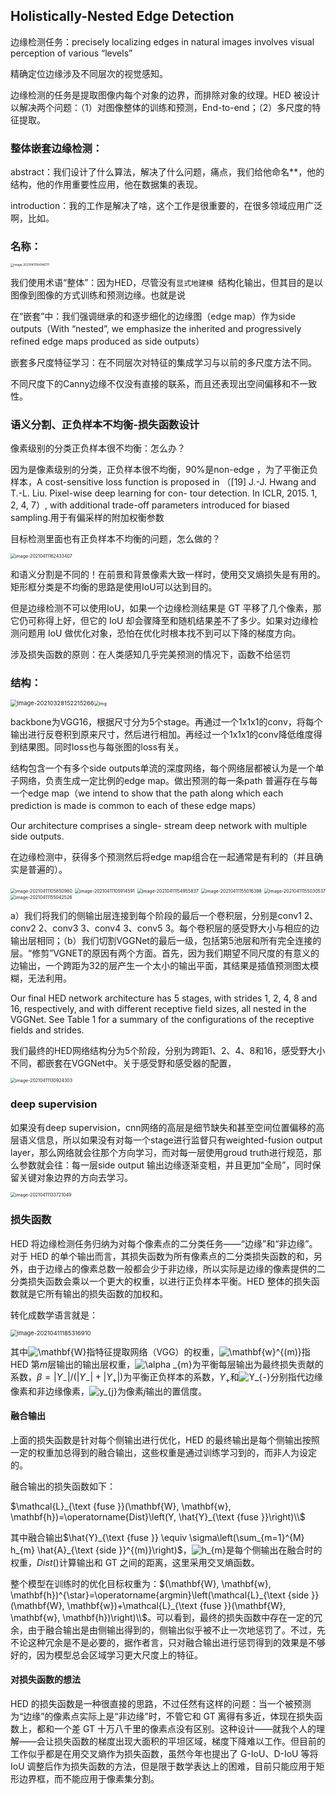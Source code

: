 ## Holistically-Nested Edge Detection



边缘检测任务：precisely localizing edges in natural images involves visual perception of various “levels”

精确定位边缘涉及不同层次的视觉感知。

边缘检测的任务是提取图像内每个对象的边界，而排除对象的纹理。HED 被设计以解决两个问题：（1）对图像整体的训练和预测，End-to-end；（2）多尺度的特征提取。

### 整体嵌套边缘检测：

abstract：我们设计了什么算法，解决了什么问题，痛点，我们给他命名**，他的结构，他的作用重要性应用，他在数据集的表现。

introduction：我的工作是解决了啥，这个工作是很重要的，在很多领域应用广泛啊，比如。

### 名称：

<img src="/Users/lishuo/Library/Application Support/typora-user-images/image-20210411184146711.png" alt="image-20210411184146711" style="zoom:33%;" />

我们使用术语“整体”：因为HED，尽管没有`显式地建模 `结构化输出，但其目的是以图像到图像的方式训练和预测边缘。也就是说

在“嵌套”中：我们强调继承的和逐步细化的边缘图（edge map）作为side outputs（With “nested”, we emphasize the inherited and progressively refined edge maps produced as side outputs）

嵌套多尺度特征学习：在不同层次对特征的集成学习与以前的多尺度方法不同。

不同尺度下的Canny边缘不仅没有直接的联系，而且还表现出空间偏移和不一致性。

### 语义分割、正负样本不均衡-损失函数设计

像素级别的分类正负样本很不均衡：怎么办？

因为是像素级别的分类，正负样本很不均衡，90%是non-edge ，为了平衡正负样本，A cost-sensitive loss function is proposed in （[19] J.-J. Hwang and T.-L. Liu. Pixel-wise deep learning for con- tour detection. In ICLR, 2015. 1, 2, 4, 7）, with additional trade-off parameters introduced for biased sampling.用于有偏采样的附加权衡参数

目标检测里面也有正负样本不均衡的问题，怎么做的？

<img src="/Users/lishuo/Library/Application Support/typora-user-images/image-20210411162433407.png" alt="image-20210411162433407" style="zoom:50%;" />

和语义分割是不同的！在前景和背景像素大致一样时，使用交叉熵损失是有用的。矩形框分类是不均衡的思路是使用IoU可以达到目的。

但是边缘检测不可以使用IoU，如果一个边缘检测结果是 GT 平移了几个像素，那它仍可称得上好，但它的 IoU 却会骤降至和随机结果差不了多少。如果对边缘检测问题用 IoU 做优化对象，恐怕在优化时根本找不到可以下降的梯度方向。



涉及损失函数的原则：在人类感知几乎完美预测的情况下，函数不给惩罚

### 结构：



<img src="/Users/lishuo/Library/Application Support/typora-user-images/image-20210328152215266.png" alt="image-20210328152215266" style="zoom: 67%;" /><img src="https://img-blog.csdn.net/20171218103557861?watermark/2/text/aHR0cDovL2Jsb2cuY3Nkbi5uZXQvd2FuZ2t1bjEzNDAzNzg=/font/5a6L5L2T/fontsize/400/fill/I0JBQkFCMA==/dissolve/70/gravity/Center" alt="img" style="zoom:50%;" />

backbone为VGG16，根据尺寸分为5个stage。再通过一个1x1x1的conv，将每个输出进行反卷积到原来尺寸，然后进行相加。再经过一个1x1x1的conv降低维度得到结果图。同时loss也与每张图的loss有关。

结构包含一个有多个side outputs单流的深度网络，每个网络层都被认为是一个单子网络，负责生成一定比例的edge map。做出预测的每一条path 普遍存在与每一个edge map（we intend to show that the path along which each prediction is made is common to each of these edge maps）

Our architecture comprises a single- stream deep network with multiple side outputs.

在边缘检测中，获得多个预测然后将edge map组合在一起通常是有利的（并且确实是普遍的）。





<img src="/Users/lishuo/Library/Application Support/typora-user-images/image-20210411105850980.png" alt="image-20210411105850980" style="zoom:50%;" />

<img src="/Users/lishuo/Library/Application Support/typora-user-images/image-20210411105914591.png" alt="image-20210411105914591" style="zoom:50%;" />

<img src="/Users/lishuo/Library/Application Support/typora-user-images/image-20210411154955837.png" alt="image-20210411154955837" style="zoom:50%;" />

<img src="/Users/lishuo/Library/Application Support/typora-user-images/image-20210411155016398.png" alt="image-20210411155016398" style="zoom:50%;" />

<img src="/Users/lishuo/Library/Application Support/typora-user-images/image-20210411155030537.png" alt="image-20210411155030537" style="zoom:50%;" />

<img src="/Users/lishuo/Library/Application Support/typora-user-images/image-20210411155042526.png" alt="image-20210411155042526" style="zoom: 50%;" />

a）我们将我们的侧输出层连接到每个阶段的最后一个卷积层，分别是conv1 2、conv2 2、conv3 3、conv4 3、conv5 3。每个卷积层的感受野大小与相应的边输出层相同；（b）我们切割VGGNet的最后一级，包括第5池层和所有完全连接的层。“修剪”VGNET的原因有两个方面。首先，因为我们期望不同尺度的有意义的边输出，一个跨距为32的层产生一个太小的输出平面，其结果是插值预测图太模糊，无法利用。

Our final HED network architecture has 5 stages, with strides 1, 2, 4, 8 and 16, respectively, and with different receptive field sizes, all nested in the VGGNet. See Table 1 for a summary of the configurations of the receptive fields and strides.

我们最终的HED网络结构分为5个阶段，分别为跨距1、2、4、8和16，感受野大小不同，都嵌套在VGGNet中。关于感受野和感受器的配置，

<img src="/Users/lishuo/Library/Application Support/typora-user-images/image-20210411130924303.png" alt="image-20210411130924303" style="zoom:50%;" />



### deep supervision

如果没有deep supervision，cnn网络的高层是细节缺失和甚至空间位置偏移的高层语义信息，所以如果没有对每一个stage进行监督只有weighted-fusion output layer，那么网络就会往那个方向学习，而对每一层使用groud truth进行规范，那么参数就会往：每一层side output 输出边缘逐渐变粗，并且更加“全局”，同时保留关键对象边界的方向去学习。

<img src="/Users/lishuo/Library/Application Support/typora-user-images/image-20210411133721049.png" alt="image-20210411133721049" style="zoom:50%;" />

### 损失函数

HED 将边缘检测任务归纳为对每个像素点的二分类任务——“边缘”和“非边缘”。对于 HED 的单个输出而言，其损失函数为所有像素点的二分类损失函数的和，另外，由于边缘占的像素总数一般都会少于非边缘，所以实际是边缘的像素提供的二分类损失函数会乘以一个更大的权重，以进行正负样本平衡。HED 整体的损失函数就是它所有输出的损失函数的加权和。

转化成数学语言就是：

<img src="/Users/lishuo/Library/Application Support/typora-user-images/image-20210411185316910.png" alt="image-20210411185316910" style="zoom:67%;" />

其中![\mathbf{W}](https://math.jianshu.com/math?formula=%5Cmathbf%7BW%7D)指特征提取网络（VGG）的权重，![\mathbf{w}^{(m)}](https://math.jianshu.com/math?formula=%5Cmathbf%7Bw%7D%5E%7B(m)%7D)指 HED 第$m$层输出的输出层权重，![\alpha _{m}](https://math.jianshu.com/math?formula=%5Calpha%20_%7Bm%7D)为平衡每层输出为最终损失贡献的系数，$\beta = |Y_{-}|/(|Y_{-}|+|Y_{+}|)$为平衡正负样本的系数，$Y_{+}$和![Y_{-}](https://math.jianshu.com/math?formula=Y_%7B-%7D)分别指代边缘像素和非边缘像素，![y_{j}](https://math.jianshu.com/math?formula=y_%7Bj%7D)为像素$j$输出的置信度。

#### 融合输出

上面的损失函数是针对每个侧输出进行优化，HED 的最终输出是每个侧输出按照一定的权重加总得到的融合输出，这些权重是通过训练学习到的，而非人为设定的。

融合输出的损失函数如下：

$\mathcal{L}_{\text {fuse }}(\mathbf{W}, \mathbf{w}, \mathbf{h})=\operatorname{Dist}\left(Y, \hat{Y}_{\text {fuse }}\right)\\$

其中融合输出$\hat{Y}_{\text {fuse }} \equiv \sigma\left(\sum_{m=1}^{M} h_{m} \hat{A}_{\text {side }}^{(m)}\right)$，![h_{m}](https://math.jianshu.com/math?formula=h_%7Bm%7D)是每个侧输出在融合时的权重，$Dist()$计算输出和 GT 之间的距离，这里采用交叉熵函数。

整个模型在训练时的优化目标权重为：$(\mathbf{W}, \mathbf{w}, \mathbf{h})^{\star}=\operatorname{argmin}\left(\mathcal{L}_{\text {side }}(\mathbf{W}, \mathbf{w})+\mathcal{L}_{\text {fuse }}(\mathbf{W}, \mathbf{w}, \mathbf{h})\right)\\$。可以看到，最终的损失函数中存在一定的冗余，由于融合输出是由侧输出得到的，侧输出似乎被不止一次地惩罚了。不过，先不论这种冗余是不是必要的，据作者言，只对融合输出进行惩罚得到的效果是不够好的，因为模型总会区域学习更大尺度上的特征。

#### 对损失函数的想法

HED 的损失函数是一种很直接的思路，不过任然有这样的问题：当一个被预测为“边缘”的像素点实际上是“非边缘”时，不管它和 GT 离得有多近，体现在损失函数上，都和一个差 GT 十万八千里的像素点没有区别。这种设计——就我个人的理解——会让损失函数的梯度出现大面积的平坦区域，梯度下降难以工作。但目前的工作似乎都是在用交叉熵作为损失函数，虽然今年也提出了 G-IoU、D-IoU 等将 IoU 调整后作为损失函数的方法，但是限于数学表达上的困难，目前只能应用于矩形边界框，而不能应用于像素集分割。



